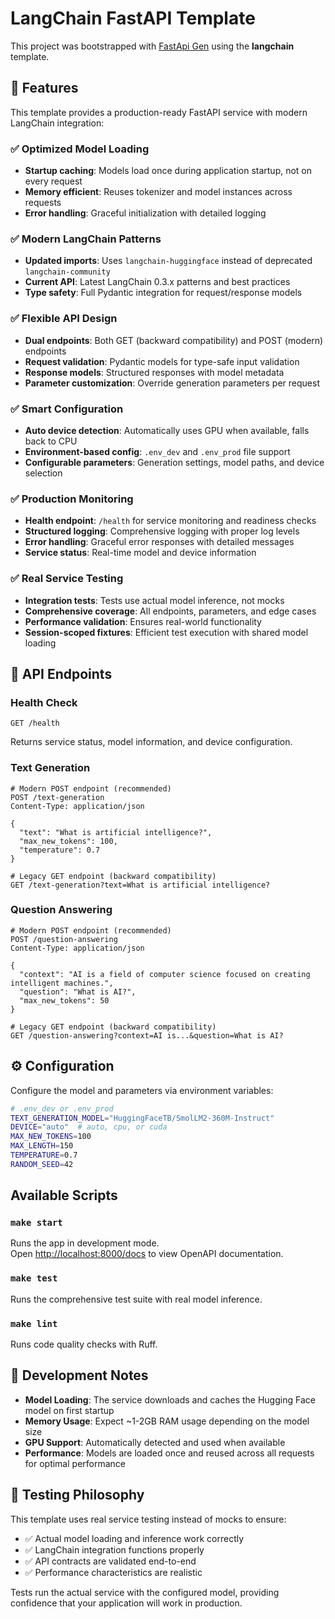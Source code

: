 # LangChain FastAPI Template

This project was bootstrapped with [FastApi Gen](https://github.com/mirpo/fastapi-gen) using the **langchain** template.

## 🚀 Features

This template provides a production-ready FastAPI service with modern LangChain integration:

### ✅ **Optimized Model Loading**
- **Startup caching**: Models load once during application startup, not on every request
- **Memory efficient**: Reuses tokenizer and model instances across requests
- **Error handling**: Graceful initialization with detailed logging

### ✅ **Modern LangChain Patterns**
- **Updated imports**: Uses `langchain-huggingface` instead of deprecated `langchain-community`
- **Current API**: Latest LangChain 0.3.x patterns and best practices
- **Type safety**: Full Pydantic integration for request/response models

### ✅ **Flexible API Design**
- **Dual endpoints**: Both GET (backward compatibility) and POST (modern) endpoints
- **Request validation**: Pydantic models for type-safe input validation
- **Response models**: Structured responses with model metadata
- **Parameter customization**: Override generation parameters per request

### ✅ **Smart Configuration**
- **Auto device detection**: Automatically uses GPU when available, falls back to CPU
- **Environment-based config**: `.env_dev` and `.env_prod` file support
- **Configurable parameters**: Generation settings, model paths, and device selection

### ✅ **Production Monitoring**
- **Health endpoint**: `/health` for service monitoring and readiness checks
- **Structured logging**: Comprehensive logging with proper log levels
- **Error handling**: Graceful error responses with detailed messages
- **Service status**: Real-time model and device information

### ✅ **Real Service Testing**
- **Integration tests**: Tests use actual model inference, not mocks
- **Comprehensive coverage**: All endpoints, parameters, and edge cases
- **Performance validation**: Ensures real-world functionality
- **Session-scoped fixtures**: Efficient test execution with shared model loading

## 📡 API Endpoints

### Health Check
```http
GET /health
```
Returns service status, model information, and device configuration.

### Text Generation
```http
# Modern POST endpoint (recommended)
POST /text-generation
Content-Type: application/json

{
  "text": "What is artificial intelligence?",
  "max_new_tokens": 100,
  "temperature": 0.7
}

# Legacy GET endpoint (backward compatibility)
GET /text-generation?text=What is artificial intelligence?
```

### Question Answering
```http
# Modern POST endpoint (recommended)
POST /question-answering
Content-Type: application/json

{
  "context": "AI is a field of computer science focused on creating intelligent machines.",
  "question": "What is AI?",
  "max_new_tokens": 50
}

# Legacy GET endpoint (backward compatibility)
GET /question-answering?context=AI is...&question=What is AI?
```

## ⚙️ Configuration

Configure the model and parameters via environment variables:

```bash
# .env_dev or .env_prod
TEXT_GENERATION_MODEL="HuggingFaceTB/SmolLM2-360M-Instruct"
DEVICE="auto"  # auto, cpu, or cuda
MAX_NEW_TOKENS=100
MAX_LENGTH=150
TEMPERATURE=0.7
RANDOM_SEED=42
```

## Available Scripts

### `make start`
Runs the app in development mode.  
Open [http://localhost:8000/docs](http://localhost:8000/docs) to view OpenAPI documentation.

### `make test`
Runs the comprehensive test suite with real model inference.

### `make lint`
Runs code quality checks with Ruff.

## 🔧 Development Notes

- **Model Loading**: The service downloads and caches the Hugging Face model on first startup
- **Memory Usage**: Expect ~1-2GB RAM usage depending on the model size
- **GPU Support**: Automatically detected and used when available
- **Performance**: Models are loaded once and reused across all requests for optimal performance

## 🧪 Testing Philosophy

This template uses real service testing instead of mocks to ensure:
- ✅ Actual model loading and inference work correctly
- ✅ LangChain integration functions properly
- ✅ API contracts are validated end-to-end
- ✅ Performance characteristics are realistic

Tests run the actual service with the configured model, providing confidence that your application will work in production.